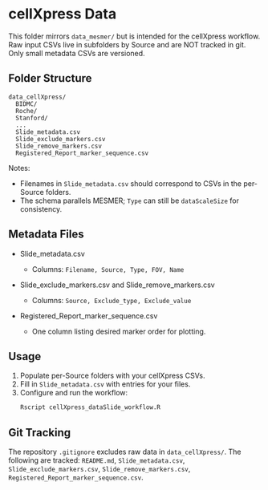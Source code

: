 # cellXpress Data

This folder mirrors `data_mesmer/` but is intended for the cellXpress workflow. Raw input CSVs live in subfolders by Source and are NOT tracked in git. Only small metadata CSVs are versioned.

## Folder Structure

```
data_cellXpress/
  BIDMC/
  Roche/
  Stanford/
  ...
  Slide_metadata.csv
  Slide_exclude_markers.csv
  Slide_remove_markers.csv
  Registered_Report_marker_sequence.csv
```

Notes:

- Filenames in `Slide_metadata.csv` should correspond to CSVs in the per-Source folders.
- The schema parallels MESMER; `Type` can still be `dataScaleSize` for consistency.

## Metadata Files

- Slide_metadata.csv

  - Columns: `Filename, Source, Type, FOV, Name`

- Slide_exclude_markers.csv and Slide_remove_markers.csv

  - Columns: `Source, Exclude_type, Exclude_value`

- Registered_Report_marker_sequence.csv
  - One column listing desired marker order for plotting.

## Usage

1. Populate per-Source folders with your cellXpress CSVs.
2. Fill in `Slide_metadata.csv` with entries for your files.
3. Configure and run the workflow:
   ```bash
   Rscript cellXpress_dataSlide_workflow.R
   ```

## Git Tracking

The repository `.gitignore` excludes raw data in `data_cellXpress/`. The following are tracked: `README.md`, `Slide_metadata.csv`, `Slide_exclude_markers.csv`, `Slide_remove_markers.csv`, `Registered_Report_marker_sequence.csv`.
